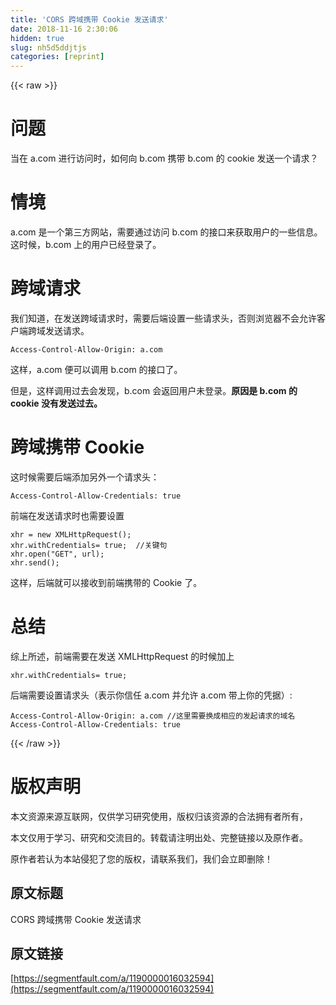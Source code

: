```yaml
---
title: 'CORS 跨域携带 Cookie 发送请求' 
date: 2018-11-16 2:30:06
hidden: true
slug: nh5d5ddjtjs
categories: [reprint]
---
```


{{< raw >}}
<h1 id="articleHeader0">&#x95EE;&#x9898;</h1><p>&#x5F53;&#x5728; a.com &#x8FDB;&#x884C;&#x8BBF;&#x95EE;&#x65F6;&#xFF0C;&#x5982;&#x4F55;&#x5411; b.com &#x643A;&#x5E26; b.com &#x7684; cookie &#x53D1;&#x9001;&#x4E00;&#x4E2A;&#x8BF7;&#x6C42;&#xFF1F;</p><h1 id="articleHeader1">&#x60C5;&#x5883;</h1><p>a.com &#x662F;&#x4E00;&#x4E2A;&#x7B2C;&#x4E09;&#x65B9;&#x7F51;&#x7AD9;&#xFF0C;&#x9700;&#x8981;&#x901A;&#x8FC7;&#x8BBF;&#x95EE; b.com &#x7684;&#x63A5;&#x53E3;&#x6765;&#x83B7;&#x53D6;&#x7528;&#x6237;&#x7684;&#x4E00;&#x4E9B;&#x4FE1;&#x606F;&#x3002;&#x8FD9;&#x65F6;&#x5019;&#xFF0C;b.com &#x4E0A;&#x7684;&#x7528;&#x6237;&#x5DF2;&#x7ECF;&#x767B;&#x5F55;&#x4E86;&#x3002;</p><h1 id="articleHeader2">&#x8DE8;&#x57DF;&#x8BF7;&#x6C42;</h1><p>&#x6211;&#x4EEC;&#x77E5;&#x9053;&#xFF0C;&#x5728;&#x53D1;&#x9001;&#x8DE8;&#x57DF;&#x8BF7;&#x6C42;&#x65F6;&#xFF0C;&#x9700;&#x8981;&#x540E;&#x7AEF;&#x8BBE;&#x7F6E;&#x4E00;&#x4E9B;&#x8BF7;&#x6C42;&#x5934;&#xFF0C;&#x5426;&#x5219;&#x6D4F;&#x89C8;&#x5668;&#x4E0D;&#x4F1A;&#x5141;&#x8BB8;&#x5BA2;&#x6237;&#x7AEF;&#x8DE8;&#x57DF;&#x53D1;&#x9001;&#x8BF7;&#x6C42;&#x3002;</p><div class="widget-codetool" style="display:none"><div class="widget-codetool--inner"><span class="selectCode code-tool" data-toggle="tooltip" data-placement="top" title="" data-original-title="&#x5168;&#x9009;"></span> <span type="button" class="copyCode code-tool" data-toggle="tooltip" data-placement="top" data-clipboard-text="Access-Control-Allow-Origin: a.com
" title="" data-original-title="&#x590D;&#x5236;"></span> <span type="button" class="saveToNote code-tool" data-toggle="tooltip" data-placement="top" title="" data-original-title="&#x653E;&#x8FDB;&#x7B14;&#x8BB0;"></span></div></div><pre class="hljs stylus"><code>Access-Control-Allow-Origin: <span class="hljs-selector-tag">a</span><span class="hljs-selector-class">.com</span>
</code></pre><p>&#x8FD9;&#x6837;&#xFF0C;a.com &#x4FBF;&#x53EF;&#x4EE5;&#x8C03;&#x7528; b.com &#x7684;&#x63A5;&#x53E3;&#x4E86;&#x3002;</p><p>&#x4F46;&#x662F;&#xFF0C;&#x8FD9;&#x6837;&#x8C03;&#x7528;&#x8FC7;&#x53BB;&#x4F1A;&#x53D1;&#x73B0;&#xFF0C;b.com &#x4F1A;&#x8FD4;&#x56DE;&#x7528;&#x6237;&#x672A;&#x767B;&#x5F55;&#x3002;<strong>&#x539F;&#x56E0;&#x662F; b.com &#x7684; cookie &#x6CA1;&#x6709;&#x53D1;&#x9001;&#x8FC7;&#x53BB;&#x3002;</strong></p><h1 id="articleHeader3">&#x8DE8;&#x57DF;&#x643A;&#x5E26; Cookie</h1><p>&#x8FD9;&#x65F6;&#x5019;&#x9700;&#x8981;&#x540E;&#x7AEF;&#x6DFB;&#x52A0;&#x53E6;&#x5916;&#x4E00;&#x4E2A;&#x8BF7;&#x6C42;&#x5934;&#xFF1A;</p><div class="widget-codetool" style="display:none"><div class="widget-codetool--inner"><span class="selectCode code-tool" data-toggle="tooltip" data-placement="top" title="" data-original-title="&#x5168;&#x9009;"></span> <span type="button" class="copyCode code-tool" data-toggle="tooltip" data-placement="top" data-clipboard-text="Access-Control-Allow-Credentials: true
" title="" data-original-title="&#x590D;&#x5236;"></span> <span type="button" class="saveToNote code-tool" data-toggle="tooltip" data-placement="top" title="" data-original-title="&#x653E;&#x8FDB;&#x7B14;&#x8BB0;"></span></div></div><pre class="hljs yaml"><code><span class="hljs-attr">Access-Control-Allow-Credentials:</span> <span class="hljs-literal">true</span>
</code></pre><p>&#x524D;&#x7AEF;&#x5728;&#x53D1;&#x9001;&#x8BF7;&#x6C42;&#x65F6;&#x4E5F;&#x9700;&#x8981;&#x8BBE;&#x7F6E;</p><div class="widget-codetool" style="display:none"><div class="widget-codetool--inner"><span class="selectCode code-tool" data-toggle="tooltip" data-placement="top" title="" data-original-title="&#x5168;&#x9009;"></span> <span type="button" class="copyCode code-tool" data-toggle="tooltip" data-placement="top" data-clipboard-text="xhr = new XMLHttpRequest();
xhr.withCredentials= true;  //&#x5173;&#x952E;&#x53E5;
xhr.open(&quot;GET&quot;, url);
xhr.send();
" title="" data-original-title="&#x590D;&#x5236;"></span> <span type="button" class="saveToNote code-tool" data-toggle="tooltip" data-placement="top" title="" data-original-title="&#x653E;&#x8FDB;&#x7B14;&#x8BB0;"></span></div></div><pre class="hljs accesslog"><code>xhr = new XMLHttpRequest();
xhr.withCredentials= true;  //&#x5173;&#x952E;&#x53E5;
xhr.open(<span class="hljs-string">&quot;<span class="hljs-keyword">GET</span>&quot;</span>, url);
xhr.send();
</code></pre><p>&#x8FD9;&#x6837;&#xFF0C;&#x540E;&#x7AEF;&#x5C31;&#x53EF;&#x4EE5;&#x63A5;&#x6536;&#x5230;&#x524D;&#x7AEF;&#x643A;&#x5E26;&#x7684; Cookie &#x4E86;&#x3002;</p><h1 id="articleHeader4">&#x603B;&#x7ED3;</h1><p>&#x7EFC;&#x4E0A;&#x6240;&#x8FF0;&#xFF0C;&#x524D;&#x7AEF;&#x9700;&#x8981;&#x5728;&#x53D1;&#x9001; XMLHttpRequest &#x7684;&#x65F6;&#x5019;&#x52A0;&#x4E0A;</p><div class="widget-codetool" style="display:none"><div class="widget-codetool--inner"><span class="selectCode code-tool" data-toggle="tooltip" data-placement="top" title="" data-original-title="&#x5168;&#x9009;"></span> <span type="button" class="copyCode code-tool" data-toggle="tooltip" data-placement="top" data-clipboard-text="xhr.withCredentials= true;
" title="" data-original-title="&#x590D;&#x5236;"></span> <span type="button" class="saveToNote code-tool" data-toggle="tooltip" data-placement="top" title="" data-original-title="&#x653E;&#x8FDB;&#x7B14;&#x8BB0;"></span></div></div><pre class="hljs nix"><code>xhr.<span class="hljs-attr">withCredentials=</span> <span class="hljs-literal">true</span>;
</code></pre><p>&#x540E;&#x7AEF;&#x9700;&#x8981;&#x8BBE;&#x7F6E;&#x8BF7;&#x6C42;&#x5934;&#xFF08;&#x8868;&#x793A;&#x4F60;&#x4FE1;&#x4EFB; a.com &#x5E76;&#x5141;&#x8BB8; a.com &#x5E26;&#x4E0A;&#x4F60;&#x7684;&#x51ED;&#x636E;&#xFF09;:</p><div class="widget-codetool" style="display:none"><div class="widget-codetool--inner"><span class="selectCode code-tool" data-toggle="tooltip" data-placement="top" title="" data-original-title="&#x5168;&#x9009;"></span> <span type="button" class="copyCode code-tool" data-toggle="tooltip" data-placement="top" data-clipboard-text="Access-Control-Allow-Origin: a.com //&#x8FD9;&#x91CC;&#x9700;&#x8981;&#x6362;&#x6210;&#x76F8;&#x5E94;&#x7684;&#x53D1;&#x8D77;&#x8BF7;&#x6C42;&#x7684;&#x57DF;&#x540D;
Access-Control-Allow-Credentials: true
" title="" data-original-title="&#x590D;&#x5236;"></span> <span type="button" class="saveToNote code-tool" data-toggle="tooltip" data-placement="top" title="" data-original-title="&#x653E;&#x8FDB;&#x7B14;&#x8BB0;"></span></div></div><pre class="hljs stylus"><code>Access-Control-Allow-Origin: <span class="hljs-selector-tag">a</span><span class="hljs-selector-class">.com</span> <span class="hljs-comment">//&#x8FD9;&#x91CC;&#x9700;&#x8981;&#x6362;&#x6210;&#x76F8;&#x5E94;&#x7684;&#x53D1;&#x8D77;&#x8BF7;&#x6C42;&#x7684;&#x57DF;&#x540D;</span>
Access-Control-Allow-Credentials: true
</code></pre>
{{< /raw >}}

# 版权声明
本文资源来源互联网，仅供学习研究使用，版权归该资源的合法拥有者所有，

本文仅用于学习、研究和交流目的。转载请注明出处、完整链接以及原作者。 

原作者若认为本站侵犯了您的版权，请联系我们，我们会立即删除！

## 原文标题
CORS 跨域携带 Cookie 发送请求

## 原文链接
[https://segmentfault.com/a/1190000016032594](https://segmentfault.com/a/1190000016032594)

